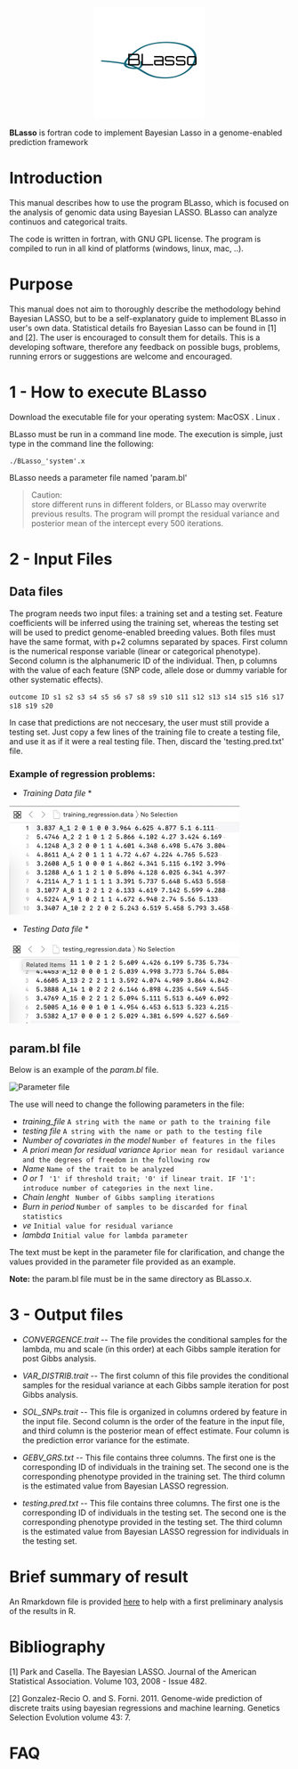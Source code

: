 
<p align="center">
  <img width="200" height="200" src="logo.png">
</p>

   **BLasso** is fortran code to implement Bayesian Lasso in a genome-enabled prediction framework

# Introduction
This manual describes how to use the program BLasso, which is focused on the analysis of genomic data using Bayesian LASSO. BLasso can analyze continuos and categorical traits. 

The code is written in fortran, with GNU GPL license. The program is compiled to run in all kind of platforms (windows, linux, mac, ..).


# Purpose
This manual does not aim to thoroughly describe the methodology behind Bayesian LASSO, but to be a self-explanatory guide to implement BLasso in user's own data. Statistical details fro Bayesian Lasso can be found in [1] and [2]. The user is encouraged to consult them for details. This is a developing software, therefore any feedback on possible bugs, problems, running errors or suggestions are welcome and encouraged.

# 1 - How to execute BLasso

Download the executable file for your operating system:
MacOSX .
Linux .

BLasso must be run in a command line mode. The execution is simple, just type in the command line the following:

```
./BLasso_'system'.x 
```

BLasso needs a parameter file named 'param.bl' 

>Caution:  
>  store different runs in different folders, or BLasso may overwrite previous results.
The program will prompt the residual variance and posterior mean of the intercept every 500 iterations.


# 2 - Input Files

## Data files
The program needs two input files: a training set and a testing set. Feature coefficients will be inferred using the training set, whereas the testing set will be used to predict genome-enabled breeding values. Both files must have the same format, with p+2 columns separated by spaces. First column is the numerical response variable (linear or categorical phenotype). Second column is the alphanumeric ID of the individual. Then, p columns with the value of each feature (SNP code, allele dose or dummy variable for other systematic effects). 

```
outcome ID s1 s2 s3 s4 s5 s6 s7 s8 s9 s10 s11 s12 s13 s14 s15 s16 s17 s18 s19 s20
```

In case that predictions are not neccesary, the user must still provide a testing set. Just copy a few lines of the training file to create a testing file, and use it as if it were a real testing file. Then, discard the 'testing.pred.txt' file.

### Example of regression problems:

* *Training Data file* *

![Training data set](training_cont.png)


* *Testing Data file* *

![Testing data set](testing_cont.png)



## param.bl file 
Below is an example of the *param.bl* file.

![Parameter file](param.bl)


The use will need to change the following parameters in the file:


- *training_file*     ```A string with the name or path to the training file``` 
- *testing file*       ```A string with the name or path to the testing file``` 
- *Number of covariates in the model*     ```Number of features in the files```
- *A priori mean for residual variance* ```Àprior mean for residaul variance and the degrees of freedom in the following row```
- *Name* ```Name of the trait to be analyzed```
- *0 or 1* ``` '1' if threshold trait; '0' if linear trait. IF '1': introduce number of categories in the next line.```
- *Chain lenght* ``` Number of Gibbs sampling iterations```
- *Burn in period* ```Number of samples to be discarded for final statistics```
- *ve* ```Initial value for residual variance```
- *lambda* ```Initial value for lambda parameter```

The text must be kept in the parameter file for clarification, and change the values provided in the parameter file provided as an example.


**Note:** the param.bl file must be in the same directory as BLasso.x.



# 3 - Output files


- *CONVERGENCE.trait* -- The file provides the conditional samples for the lambda, mu and scale (in this order) at each Gibbs sample iteration for post Gibbs analysis.

- *VAR_DISTRIB.trait* -- The first column of this file provides the conditional samples for the residual variance at each Gibbs sample iteration for post Gibbs analysis.

- *SOL_SNPs.trait* -- This file is organized in columns ordered by feature in the input file. Second column is the order of the feature in the input file, and third column is the posterior mean of effect estimate. Four column is the prediction error variance for the estimate.

- *GEBV_GRS.txt* -- This file contains three columns. The first one is the corresponding ID of individuals in the training set. The second one is the corresponding phenotype provided in the training set. The third column is the estimated value from Bayesian LASSO regression. 

- *testing.pred.txt* -- This file contains three columns. The first one is the corresponding ID of individuals in the testing set. The second one is the corresponding phenotype provided in the testing set. The third column is the estimated value from Bayesian LASSO regression for individuals in the testing set. 


# Brief summary of result

An Rmarkdown file is provided [here](BLasso_OutputSummary.Rmd) to help with a first preliminary analysis of the results in R.

# Bibliography

[1] Park and Casella. The Bayesian LASSO. Journal of the American Statistical Association. Volume 103, 2008 - Issue 482.

[2] Gonzalez-Recio O. and S. Forni. 2011. Genome-wide prediction of discrete traits using bayesian regressions and machine learning. Genetics Selection Evolution volume 43: 7.



# FAQ


 
